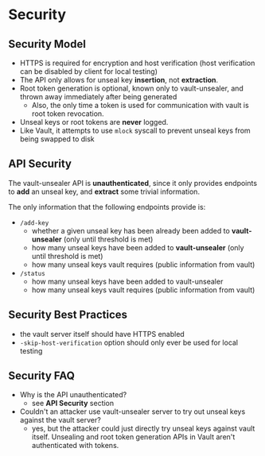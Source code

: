 # Security

## Security Model

* HTTPS is required for encryption and host verification (host verification can be disabled by client for local testing)
* The API only allows for unseal key **insertion**, not **extraction**.
* Root token generation is optional, known only to vault-unsealer, and thrown away immediately after being generated
    * Also, the only time a token is used for communication with vault is root token revocation.
* Unseal keys or root tokens are **never** logged.
* Like Vault, it attempts to use `mlock` syscall to prevent unseal keys from being swapped to disk

## API Security

The vault-unsealer API is **unauthenticated**, since it only provides endpoints to **add** an unseal key, and **extract** some trivial information.

The only information that the following endpoints provide is:
* `/add-key`
    * whether a given unseal key has been already been added to **vault-unsealer** (only until threshold is met)
    * how many unseal keys have been added to **vault-unsealer** (only until threshold is met)
    * how many unseal keys vault requires (public information from vault)
* `/status`
    * how many unseal keys have been added to vault-unsealer
    * how many unseal keys vault requires (public information from vault)

## Security Best Practices

* the vault server itself should have HTTPS enabled
* `-skip-host-verification` option should only ever be used for local testing

## Security FAQ

* Why is the API unauthenticated?
  * see **API Security** section
* Couldn't an attacker use vault-unsealer server to try out unseal keys against the vault server?
  * yes, but the attacker could just directly try unseal keys against vault itself. Unsealing and root token generation APIs in Vault aren't authenticated with tokens.

